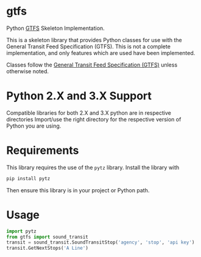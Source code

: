 # gtfs
Python [GTFS](https://developers.google.com/transit/gtfs/) Skeleton
Implementation.

This is a skeleton library that provides Python classes for use with the
General Transit Feed Specification (GTFS). This is not a complete
implementation, and only features which are used have been implemented.

Classes follow the [General Transit Feed Specification (GTFS)](https://developers.google.com/transit/gtfs/)
unless otherwise noted.

# Python 2.X and 3.X Support
Compatible libraries for both 2.X and 3.X python are in respective directories
Import/use the right directory for the respective version of Python you are
using.

# Requirements
This library requires the use of the ```pytz``` library. Install the library
with

```bash
pip install pytz
```

Then ensure this library is in your project or Python path.

# Usage

```python
import pytz
from gtfs import sound_transit
transit = sound_transit.SoundTransitStop('agency', 'stop', 'api key')
transit.GetNextStops('A Line')
```
